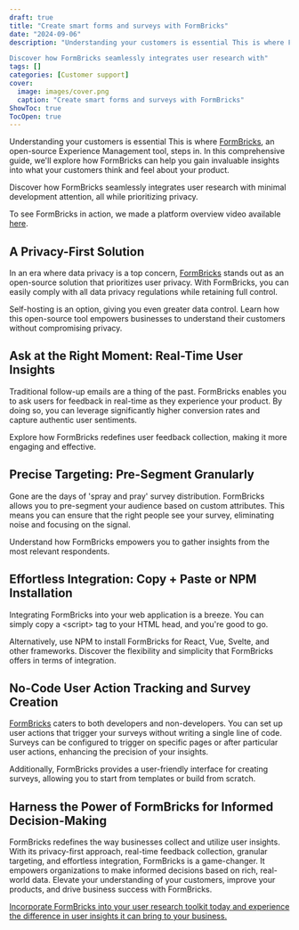 ```yaml
---
draft: true
title: "Create smart forms and surveys with FormBricks"
date: "2024-09-06"
description: "Understanding your customers is essential This is where FormBricks, an open-source Experience Management tool, steps in. In this comprehensive guide, we'll explore how FormBricks can help you gain invaluable insights into what your customers think and feel about your product.

Discover how FormBricks seamlessly integrates user research with"
tags: []
categories: [Customer support]
cover:
  image: images/cover.png
  caption: "Create smart forms and surveys with FormBricks"
ShowToc: true
TocOpen: true
---
```



Understanding your customers is essential This is where [FormBricks](https://elest.io/open-source/formbricks?ref=blog.elest.io), an open\-source Experience Management tool, steps in. In this comprehensive guide, we'll explore how FormBricks can help you gain invaluable insights into what your customers think and feel about your product. 

Discover how FormBricks seamlessly integrates user research with minimal development attention, all while prioritizing privacy.

To see FormBricks in action, we made a platform overview video available [here](https://youtu.be/Ihvic0eo7FU?ref=blog.elest.io).

## A Privacy\-First Solution

In an era where data privacy is a top concern, [FormBricks](https://elest.io/open-source/formbricks?ref=blog.elest.io) stands out as an open\-source solution that prioritizes user privacy. With FormBricks, you can easily comply with all data privacy regulations while retaining full control. 

Self\-hosting is an option, giving you even greater data control. Learn how this open\-source tool empowers businesses to understand their customers without compromising privacy.

## Ask at the Right Moment: Real\-Time User Insights

Traditional follow\-up emails are a thing of the past. FormBricks enables you to ask users for feedback in real\-time as they experience your product. By doing so, you can leverage significantly higher conversion rates and capture authentic user sentiments. 

Explore how FormBricks redefines user feedback collection, making it more engaging and effective.

## Precise Targeting: Pre\-Segment Granularly

Gone are the days of 'spray and pray' survey distribution. FormBricks allows you to pre\-segment your audience based on custom attributes. This means you can ensure that the right people see your survey, eliminating noise and focusing on the signal. 

Understand how FormBricks empowers you to gather insights from the most relevant respondents.

## Effortless Integration: Copy \+ Paste or NPM Installation

Integrating FormBricks into your web application is a breeze. You can simply copy a \<script\> tag to your HTML head, and you're good to go. 

Alternatively, use NPM to install FormBricks for React, Vue, Svelte, and other frameworks. Discover the flexibility and simplicity that FormBricks offers in terms of integration.

## No\-Code User Action Tracking and Survey Creation

[FormBricks](https://elest.io/open-source/formbricks?ref=blog.elest.io) caters to both developers and non\-developers. You can set up user actions that trigger your surveys without writing a single line of code. Surveys can be configured to trigger on specific pages or after particular user actions, enhancing the precision of your insights. 

Additionally, FormBricks provides a user\-friendly interface for creating surveys, allowing you to start from templates or build from scratch.

## Harness the Power of FormBricks for Informed Decision\-Making

FormBricks redefines the way businesses collect and utilize user insights. With its privacy\-first approach, real\-time feedback collection, granular targeting, and effortless integration, FormBricks is a game\-changer. It empowers organizations to make informed decisions based on rich, real\-world data. Elevate your understanding of your customers, improve your products, and drive business success with FormBricks.

[Incorporate FormBricks into your user research toolkit today and experience the difference in user insights it can bring to your business.](https://elest.io/open-source/formbricks?ref=blog.elest.io)



